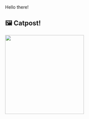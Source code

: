 Hello there!



## 🖼️ Catpost!

<sub>
    <img src="https://cdn2.thecatapi.com/images/MtvNaQOFk.jpg" height="256">
</sub>

